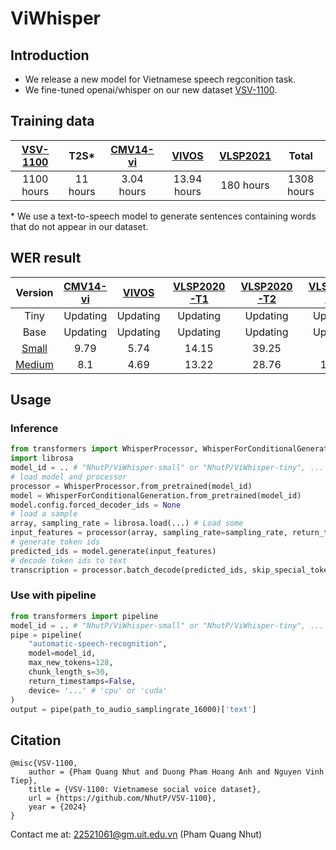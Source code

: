 # ViWhisper
## Introduction
- We release a new model for Vietnamese speech regconition task.
- We fine-tuned openai/whisper on our new dataset [VSV-1100](https://huggingface.co/datasets/NhutP/VSV-1100).

## Training data

| [VSV-1100](https://huggingface.co/datasets/NhutP/VSV-1100) | T2S* | [CMV14-vi](https://huggingface.co/datasets/mozilla-foundation/common_voice_14_0) |[VIVOS](https://huggingface.co/datasets/AILAB-VNUHCM/vivos)| [VLSP2021](https://vlsp.org.vn/index.php/resources) | Total|
|:----------:|:----------:|:----------:|:----------:|:----------:|:----------:|
|   1100 hours  |   11  hours |   3.04 hours  |    13.94  hours| 180 hours | 1308 hours |

\* We use a text-to-speech model to generate sentences containing words that do not appear in our dataset.

## WER result
|Version| [CMV14-vi](https://huggingface.co/datasets/mozilla-foundation/common_voice_14_0) | [VIVOS](https://huggingface.co/datasets/AILAB-VNUHCM/vivos) | [VLSP2020-T1](https://vlsp.org.vn/index.php/resources) | [VLSP2020-T2](https://vlsp.org.vn/index.php/resources) | [VLSP2021-T1](https://vlsp.org.vn/index.php/resources) | [VLSP2021-T2](https://vlsp.org.vn/index.php/resources) |[Bud500](https://huggingface.co/datasets/linhtran92/viet_bud500) |
|:----------:|:----------:|:----------:|:----------:|:----------:|:----------:|:----------:|:----------:|
|Tiny|Updating|Updating|Updating|Updating|Updating|Updating|Updating|
|Base|Updating|Updating|Updating|Updating|Updating|Updating|Updating|
|[Small](https://huggingface.co/NhutP/ViWhisper-small)|9.79|5.74|14.15|39.25| 14 | 10.06 | 5.97 |
|[Medium](https://huggingface.co/NhutP/ViWhisper-medium)|8.1|4.69|13.22|28.76| 11.78 | 8.28 | 5.38 |


## Usage
### Inference
```python
from transformers import WhisperProcessor, WhisperForConditionalGeneration
import librosa
model_id = .. # "NhutP/ViWhisper-small" or "NhutP/ViWhisper-tiny", ...
# load model and processor
processor = WhisperProcessor.from_pretrained(model_id)
model = WhisperForConditionalGeneration.from_pretrained(model_id)
model.config.forced_decoder_ids = None
# load a sample
array, sampling_rate = librosa.load(...) # Load some 
input_features = processor(array, sampling_rate=sampling_rate, return_tensors="pt").input_features 
# generate token ids
predicted_ids = model.generate(input_features)
# decode token ids to text
transcription = processor.batch_decode(predicted_ids, skip_special_tokens=True)
```
### Use with pipeline
```python
from transformers import pipeline
model_id = .. # "NhutP/ViWhisper-small" or "NhutP/ViWhisper-tiny", ...
pipe = pipeline(
    "automatic-speech-recognition",
    model=model_id,
    max_new_tokens=128,
    chunk_length_s=30,
    return_timestamps=False,
    device= '...' # 'cpu' or 'cuda'
) 
output = pipe(path_to_audio_samplingrate_16000)['text']
```

## Citation

```
@misc{VSV-1100,
    author = {Pham Quang Nhut and Duong Pham Hoang Anh and Nguyen Vinh Tiep},
    title = {VSV-1100: Vietnamese social voice dataset},
    url = {https://github.com/NhutP/VSV-1100},
    year = {2024}
}
```

Contact me at: 22521061@gm.uit.edu.vn (Pham Quang Nhut)
